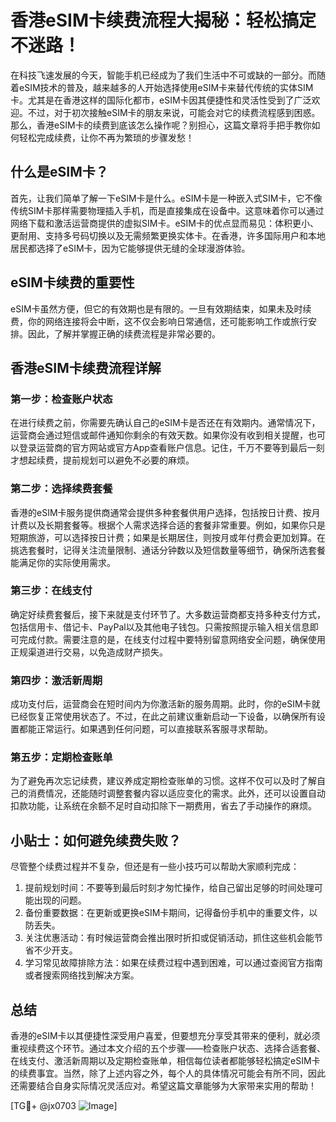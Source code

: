 # 香港eSIM卡续费流程大揭秘：轻松搞定不迷路！

在科技飞速发展的今天，智能手机已经成为了我们生活中不可或缺的一部分。而随着eSIM技术的普及，越来越多的人开始选择使用eSIM卡来替代传统的实体SIM卡。尤其是在香港这样的国际化都市，eSIM卡因其便捷性和灵活性受到了广泛欢迎。不过，对于初次接触eSIM卡的朋友来说，可能会对它的续费流程感到困惑。那么，香港eSIM卡的续费到底该怎么操作呢？别担心，这篇文章将手把手教你如何轻松完成续费，让你不再为繁琐的步骤发愁！

## 什么是eSIM卡？

首先，让我们简单了解一下eSIM卡是什么。eSIM卡是一种嵌入式SIM卡，它不像传统SIM卡那样需要物理插入手机，而是直接集成在设备中。这意味着你可以通过网络下载和激活运营商提供的虚拟SIM卡。eSIM卡的优点显而易见：体积更小、更耐用、支持多号码切换以及无需频繁更换实体卡。在香港，许多国际用户和本地居民都选择了eSIM卡，因为它能够提供无缝的全球漫游体验。

## eSIM卡续费的重要性

eSIM卡虽然方便，但它的有效期也是有限的。一旦有效期结束，如果未及时续费，你的网络连接将会中断，这不仅会影响日常通信，还可能影响工作或旅行安排。因此，了解并掌握正确的续费流程是非常必要的。

## 香港eSIM卡续费流程详解

### 第一步：检查账户状态

在进行续费之前，你需要先确认自己的eSIM卡是否还在有效期内。通常情况下，运营商会通过短信或邮件通知你剩余的有效天数。如果你没有收到相关提醒，也可以登录运营商的官方网站或官方App查看账户信息。记住，千万不要等到最后一刻才想起续费，提前规划可以避免不必要的麻烦。

### 第二步：选择续费套餐

香港的eSIM卡服务提供商通常会提供多种套餐供用户选择，包括按日计费、按月计费以及长期套餐等。根据个人需求选择合适的套餐非常重要。例如，如果你只是短期旅游，可以选择按日计费；如果是长期居住，则按月或年付费会更加划算。在挑选套餐时，记得关注流量限制、通话分钟数以及短信数量等细节，确保所选套餐能满足你的实际使用需求。

### 第三步：在线支付

确定好续费套餐后，接下来就是支付环节了。大多数运营商都支持多种支付方式，包括信用卡、借记卡、PayPal以及其他电子钱包。只需按照提示输入相关信息即可完成付款。需要注意的是，在线支付过程中要特别留意网络安全问题，确保使用正规渠道进行交易，以免造成财产损失。

### 第四步：激活新周期

成功支付后，运营商会在短时间内为你激活新的服务周期。此时，你的eSIM卡就已经恢复正常使用状态了。不过，在此之前建议重新启动一下设备，以确保所有设置都能正常运行。如果遇到任何问题，可以直接联系客服寻求帮助。

### 第五步：定期检查账单

为了避免再次忘记续费，建议养成定期检查账单的习惯。这样不仅可以及时了解自己的消费情况，还能随时调整套餐内容以适应变化的需求。此外，还可以设置自动扣款功能，让系统在余额不足时自动扣除下一期费用，省去了手动操作的麻烦。

## 小贴士：如何避免续费失败？

尽管整个续费过程并不复杂，但还是有一些小技巧可以帮助大家顺利完成：

1. 提前规划时间：不要等到最后时刻才匆忙操作，给自己留出足够的时间处理可能出现的问题。
2. 备份重要数据：在更新或更换eSIM卡期间，记得备份手机中的重要文件，以防丢失。
3. 关注优惠活动：有时候运营商会推出限时折扣或促销活动，抓住这些机会能节省不少开支。
4. 学习常见故障排除方法：如果在续费过程中遇到困难，可以通过查阅官方指南或者搜索网络找到解决方案。

## 总结

香港的eSIM卡以其便捷性深受用户喜爱，但要想充分享受其带来的便利，就必须重视续费这个环节。通过本文介绍的五个步骤——检查账户状态、选择合适套餐、在线支付、激活新周期以及定期检查账单，相信每位读者都能够轻松搞定eSIM卡的续费事宜。当然，除了上述内容之外，每个人的具体情况可能会有所不同，因此还需要结合自身实际情况灵活应对。希望这篇文章能够为大家带来实用的帮助！

[TG💪+ @jx0703 ![Image](https://github.com/user-attachments/assets/dbca1d08-cadb-493c-b0ec-ad6f7a83f270)]